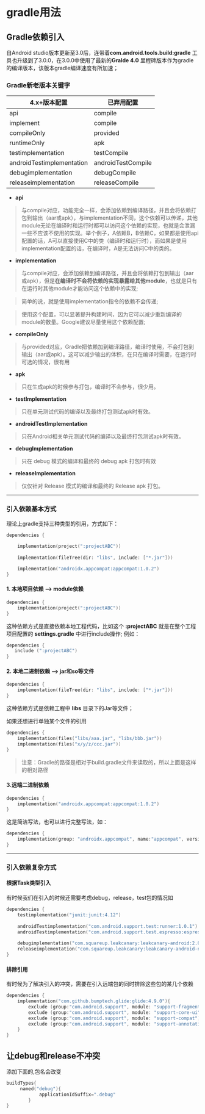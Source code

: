 # gradle用法

## Gradle依赖引入

自Android studio版本更新至3.0后，连带着**com.android.tools.build:gradle** 工具也升级到了3.0.0，在3.0.0中使用了最新的**Gralde 4.0** 里程碑版本作为gradle的编译版本，该版本gradle编译速度有所加速；

### Gradle新老版本关键字

| 4.x+版本配置              | 已弃用配置         |
| ------------------------- | ------------------ |
| api                       | compile            |
| implement                 | compile            |
| compileOnly               | provided           |
| runtimeOnly               | apk                |
| testimplementation       | testCompile        |
| androidTestimplementation| androidTestCompile |
| debugimplementation      | debugCompile       |
| releaseimplementation    | releaseCompile     |

- **api**

> 与compile对应，功能完全一样，会添加依赖到编译路径，并且会将依赖打包到输出（aar或apk），与implementation不同，这个依赖可以传递，其他module无论在编译时和运行时都可以访问这个依赖的实现，也就是会泄漏一些不应该不使用的实现。举个例子，A依赖B，B依赖C，如果都是使用api配置的话，A可以直接使用C中的类（编译时和运行时），而如果是使用implementation配置的话，在编译时，A是无法访问C中的类的。

- **implementation**

> 与compile对应，会添加依赖到编译路径，并且会将依赖打包到输出（aar或apk），但是**在编译时不会将依赖的实现暴露给其他module**，也就是只有在运行时其他module才能访问这个依赖中的实现;

> 简单的说，就是使用implementation指令的依赖不会传递;

> 使用这个配置，可以显著提升构建时间，因为它可以减少重新编译的module的数量。Google建议尽量使用这个依赖配置;

- **compileOnly**

> 与provided对应，Gradle把依赖加到编译路径，编译时使用，不会打包到输出（aar或apk）。这可以减少输出的体积，在只在编译时需要，在运行时可选的情况，很有用

- **apk**

> 只在生成apk的时候参与打包，编译时不会参与，很少用。

- **testImplementation**

> 只在单元测试代码的编译以及最终打包测试apk时有效。

- **androidTestImplementation**

> 只在Android相关单元测试代码的编译以及最终打包测试apk时有效。

- **debugImplementation**

> 只在 debug 模式的编译和最终的 debug apk 打包时有效

- **releaseImplementation**

> 仅仅针对 Release 模式的编译和最终的 Release apk 打包。

------

### 引入依赖基本方式

理论上gradle支持三种类型的引用，方式如下：

```kotlin
dependencies {
    
    implementation(project(":projectABC"))
    
    implementation(fileTree(dir: "libs", include: ["*.jar"]))

    implementation("androidx.appcompat:appcompat:1.0.2")
}
```

#### 1. 本地项目依赖 --> module依赖

```kotlin
dependencies {
    implementation(project(":projectABC"))
}
```

这种依赖方式是直接依赖本地工程代码，比如这个 **:projectABC** 就是在整个工程项目配置的 **settings.gradle** 中进行include操作;
 例如：

```kotlin
dependencies {
   include (":projectABC")
}
```

#### 2. 本地二进制依赖 --> jar和so等文件

```kotlin
dependencies {
    implementation(fileTree(dir: "libs", include: ["*.jar"]))
}
```

这种依赖方式是依赖工程中 **libs** 目录下的Jar等文件；

如果还想进行单独某个文件的引用

```kotlin
dependencies {
    implementation(files("libs/aaa.jar", "libs/bbb.jar"))
    implementation(files("x/y/z/ccc.jar"))
}
```

> 注意：Gradle的路径是相对于build.gradle文件来读取的，所以上面是这样的相对路径

#### 3.远端二进制依赖

```kotlin
dependencies {
    implementation("androidx.appcompat:appcompat:1.0.2")
}
```

这是简洁写法，也可以进行完整写法，如：

```kotlin
dependencies {
    implementation(group: "androidx.appcompat", name:"appcompat", version:"1.0.2")
}
```

------

### 引入依赖复杂方式

#### 根据Task类型引入

有时候我们在引入的时候还需要考虑debug，release，test包的情况如

```kotlin
dependencies {
    testimplementation("junit:junit:4.12")
    
    androidTestimplementation("com.android.support.test:runner:1.0.1")
    androidTestimplementation("com.android.support.test.espresso:espresso-core:3.0.1")
    
    debugimplementation("com.squareup.leakcanary:leakcanary-android:2.0-beta-2")
    releaseimplementation("com.squareup.leakcanary:leakcanary-android-no-op:2.0-beta-2")
}
```

#### 排除引用

有时候为了解决引入的冲突，需要在引入远端包的同时排除这些包的某几个依赖

```kotlin
dependencies {
    implementation("com.github.bumptech.glide:glide:4.9.0"){
        exclude (group:"com.android.support", module: "support-fragment")
        exclude (group:"com.android.support", module: "support-core-ui")
        exclude (group:"com.android.support", module: "support-compat")
        exclude (group:"com.android.support", module: "support-annotations")
    }
}
```

## 让debug和release不冲突

添加下面的,包名会改变

```kotlin
buildTypes{
     named("debug"){
            applicationIdSuffix=".debug"
        }
}
```
